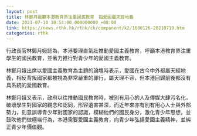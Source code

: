```yaml
---
layout: post
title: 林鄭月娥籲本港教育界注重國民教育　指愛國屬天經地義
date: 2021-07-10 10:54:00.000000000 +08:00
link: https://news.rthk.hk/rthk/ch/component/k2/1600126-20210710.htm
categories: rthk
---
```


行政長官林鄭月娥認為，本港要理直氣壯推動愛國主義教育，呼籲本港教育界注重學生的國民教育，並著力推行對青少年的愛國主義教育。

林鄭月娥出席以愛國主義教育為主題的論壇時表示，愛國在古今中外都屬天經地義，相反背叛國家都被視為非常嚴重的罪行，屬天理不容，但本港回歸前後都沒有具系統的愛國教育。

林鄭月娥又表示，政府以往推動國民教育時，被別有用心的人及傳媒大肆污名化，破壞學生對國家的觀念和認同，形容遺害甚深，而近年來亦有別有用心人士與外部勢力，刻意誤導青少年對國家的認識，模糊他們的國民身分，激化青少年思想，並鼓吹他們做極端行為，本港需要愛國主義教育，向青少年弘揚愛國主義精神，並糾正青少年價值觀。
